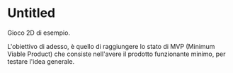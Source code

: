# Untitled
Gioco 2D di esempio.

L'obiettivo di adesso, è quello di raggiungere lo stato di MVP (Minimum Viable Product) 
che consiste nell'avere il prodotto funzionante minimo, per testare l'idea generale.